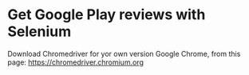 # Get Google Play reviews with Selenium

Download Chromedriver for yor own version Google Chrome, from this page:
https://chromedriver.chromium.org



